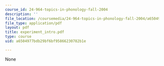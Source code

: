 ```yaml
---
course_id: 24-964-topics-in-phonology-fall-2004
description: ''
file_location: /coursemedia/24-964-topics-in-phonology-fall-2004/a6504977bdb29bf6bf95866230782b1e_experiment_intro.pdf
file_type: application/pdf
layout: pdf
title: experiment_intro.pdf
type: course
uid: a6504977bdb29bf6bf95866230782b1e

---
```

None